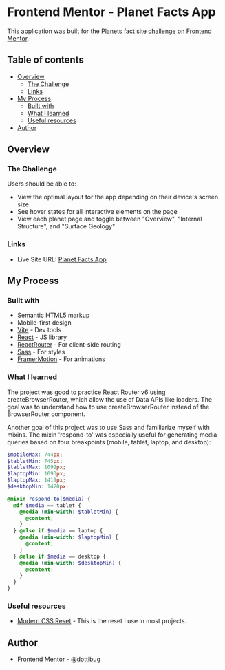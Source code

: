 # Frontend Mentor - Planet Facts App

This application was built for the [Planets fact site challenge on Frontend Mentor](https://www.frontendmentor.io/challenges/planets-fact-site-gazqN8w_f).

## Table of contents

- [Overview](#overview)
  - [The Challenge](#the-challenge)
  - [Links](#links)
- [My Process](#my-process)
  - [Built with](#built-with)
  - [What I learned](#what-i-learned)
  - [Useful resources](#useful-resources)
- [Author](#author)

## Overview

### The Challenge

Users should be able to:

- View the optimal layout for the app depending on their device's screen size
- See hover states for all interactive elements on the page
- View each planet page and toggle between "Overview", "Internal Structure", and "Surface Geology"

### Links

- Live Site URL: [Planet Facts App](https://planet-facts-dottibug.netlify.app)

## My Process

### Built with

- Semantic HTML5 markup
- Mobile-first design
- [Vite](https://vitejs.dev/) - Dev tools
- [React](https://reactjs.org/) - JS library
- [ReactRouter](https://reactrouter.com/en/main) - For client-side routing
- [Sass](https://sass-lang.com/) - For styles
- [FramerMotion](https://www.framer.com/motion/) - For animations

### What I learned

The project was good to practice React Router v6 using createBrowserRouter, which allow the use of Data APIs like loaders. The goal was to understand how to use createBrowserRouter instead of the BrowserRouter component.

Another goal of this project was to use Sass and familiarize myself with mixins. The mixin 'respond-to' was especially useful for generating media queries based on four breakpoints (mobile, tablet, laptop, and desktop):

```scss
$mobileMax: 744px;
$tabletMin: 745px;
$tabletMax: 1092px;
$laptopMin: 1093px;
$laptopMax: 1419px;
$desktopMin: 1420px;

@mixin respond-to($media) {
  @if $media == tablet {
    @media (min-width: $tabletMin) {
      @content;
    }
  } @else if $media == laptop {
    @media (min-width: $laptopMin) {
      @content;
    }
  } @else if $media == desktop {
    @media (min-width: $desktopMin) {
      @content;
    }
  }
}
```

### Useful resources

- [Modern CSS Reset](https://www.joshwcomeau.com/css/custom-css-reset/) - This is the reset I use in most projects.

## Author

- Frontend Mentor - [@dottibug](https://www.frontendmentor.io/profile/dottibug)
